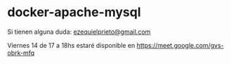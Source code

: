 # docker-apache-mysql

Si tienen alguna duda: ezequielprieto@gmail.com

Viernes 14 de 17 a 18hs estaré disponible en https://meet.google.com/gvs-obrk-mfq